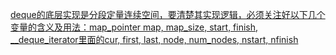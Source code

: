[deque的底层实现是分段定量连续空间，要清楚其实现逻辑，必须关注好以下几个变量的含义及用法：map_pointer map, map_size, start, finish, __deque_iterator里面的cur, first, last, node, num_nodes, nstart, nfinish](https://blog.csdn.net/yl_puyu/article/details/103361874)
